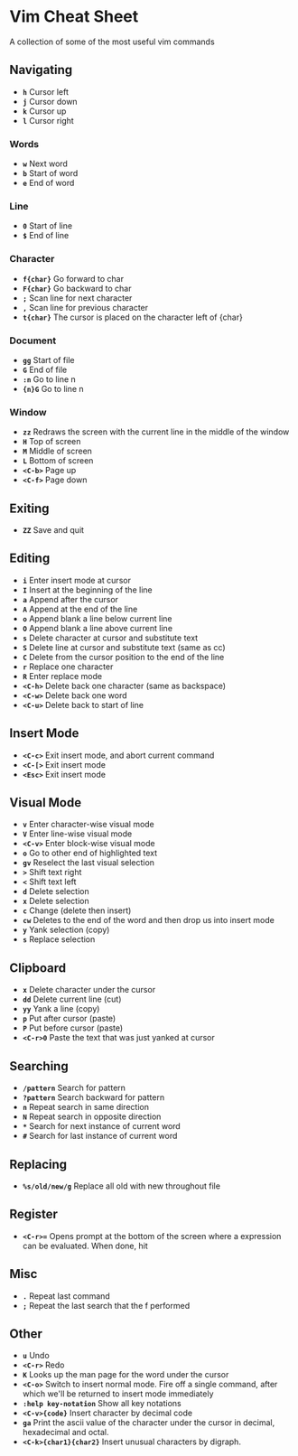 # Vim Cheat Sheet

A collection of some of the most useful vim commands

## Navigating

* **`h`** Cursor left
* **`j`** Cursor down
* **`k`** Cursor up
* **`l`** Cursor right

### Words

* **`w`** Next word
* **`b`** Start of word
* **`e`** End of word

### Line

* **`0`** Start of line
* **`$`** End of line

### Character

* **`f{char}`** Go forward to char
* **`F{char}`** Go backward to char
* **`;`** Scan line for next character
* **`,`** Scan line for previous character
* **`t{char}`** The cursor is placed on the character left of {char}

### Document

* **`gg`** Start of file
* **`G`** End of file
* **`:n`** Go to line n
* **`{n}G`** Go to line n

### Window

* **`zz`** Redraws the screen with the current line in the middle of the window
* **`H`** Top of screen
* **`M`** Middle of screen
* **`L`** Bottom of screen
* **`<C-b>`** Page up
* **`<C-f>`** Page down

## Exiting

* **`ZZ`** Save and quit

## Editing

* **`i`** Enter insert mode at cursor
* **`I`** Insert at the beginning of the line
* **`a`** Append after the cursor
* **`A`** Append at the end of the line
* **`o`** Append blank a line below current line
* **`O`** Append blank a line above current line
* **`s`** Delete character at cursor and substitute text
* **`S`** Delete line at cursor and substitute text (same as cc)
* **`C`** Delete from the cursor position to the end of the line
* **`r`** Replace one character
* **`R`** Enter replace mode
* **`<C-h>`** Delete back one character (same as backspace)
* **`<C-w>`** Delete back one word
* **`<C-u>`** Delete back to start of line

## Insert Mode

* **`<C-c>`** Exit insert mode, and abort current command
* **`<C-[>`** Exit insert mode
* **`<Esc>`** Exit insert mode

## Visual Mode

* **`v`** Enter character-wise visual mode
* **`V`** Enter line-wise visual mode
* **`<C-v>`** Enter block-wise visual mode
* **`o`** Go to other end of highlighted text
* **`gv`** Reselect the last visual selection
* **`>`** Shift text right
* **`<`** Shift text left
* **`d`** Delete selection
* **`x`** Delete selection
* **`c`** Change (delete then insert)
* **`cw`** Deletes to the end of the word and then drop us into insert mode
* **`y`** Yank selection (copy)
* **`s`** Replace selection

## Clipboard

* **`x`** Delete character under the cursor
* **`dd`** Delete current line (cut)
* **`yy`** Yank a line (copy)
* **`p`** Put after cursor (paste)
* **`P`** Put  before cursor (paste)
* **`<C-r>0`** Paste the text that was just yanked at cursor

## Searching

* **`/pattern`** Search for pattern
* **`?pattern`** Search backward for pattern
* **`n`** Repeat search in same direction
* **`N`** Repeat search in opposite direction
* **`*`** Search for next instance of current word
* **`#`** Search for last instance of current word

## Replacing

* **`%s/old/new/g`** Replace all old with new throughout file

## Register

* **`<C-r>=`** Opens prompt at the bottom of the screen where a expression can be evaluated. When done, hit <CR>

## Misc

* **`.`** Repeat last command
* **`;`** Repeat the last search that the f performed

## Other

* **`u`** Undo
* **`<C-r>`** Redo
* **`K`** Looks up the man page for the word under the cursor
* **`<C-o>`** Switch to insert normal mode. Fire off a single command, after which we'll be returned to insert mode immediately
* **`:help key-notation`** Show all key notations
* **`<C-v>{code}`** Insert character by decimal code
* **`ga`** Print the ascii value of the character under the  cursor in decimal, hexadecimal and octal.
* **`<C-k>{char1}{char2}`** Insert unusual characters by digraph.

